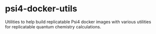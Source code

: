 # psi4-docker-utils
Utilities to help build replicatable Psi4 docker images with various utilities for replicatable quantum chemistry calculations.
